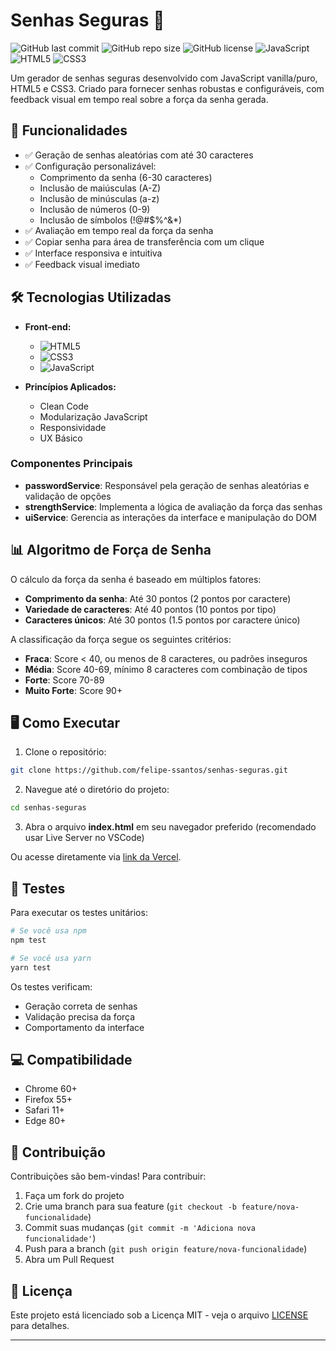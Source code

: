 # Senhas Seguras 🔐

![GitHub last commit](https://img.shields.io/github/last-commit/felipe-ssantos/senhas-seguras)
![GitHub repo size](https://img.shields.io/github/repo-size/felipe-ssantos/senhas-seguras)
![GitHub license](https://img.shields.io/github/license/felipe-ssantos/senhas-seguras)
![JavaScript](https://img.shields.io/badge/JavaScript-ES6+-yellow)
![HTML5](https://img.shields.io/badge/HTML-5-orange)
![CSS3](https://img.shields.io/badge/CSS-3-blue)

Um gerador de senhas seguras desenvolvido com JavaScript vanilla/puro, HTML5 e CSS3. Criado para fornecer senhas robustas e configuráveis, com feedback visual em tempo real sobre a força da senha gerada.

## 🚀 Funcionalidades

- ✅ Geração de senhas aleatórias com até 30 caracteres
- ✅ Configuração personalizável:
  - Comprimento da senha (6-30 caracteres)
  - Inclusão de maiúsculas (A-Z)
  - Inclusão de minúsculas (a-z)
  - Inclusão de números (0-9)
  - Inclusão de símbolos (!@#$%^&*)
- ✅ Avaliação em tempo real da força da senha
- ✅ Copiar senha para área de transferência com um clique
- ✅ Interface responsiva e intuitiva
- ✅ Feedback visual imediato

## 🛠️ Tecnologias Utilizadas

- **Front-end:**
  - ![HTML5](https://img.shields.io/badge/-HTML5-E34F26?logo=html5&logoColor=white)
  - ![CSS3](https://img.shields.io/badge/-CSS3-1572B6?logo=css3&logoColor=white)
  - ![JavaScript](https://img.shields.io/badge/-JavaScript-F7DF1E?logo=javascript&logoColor=black)

- **Princípios Aplicados:**
  - Clean Code
  - Modularização JavaScript
  - Responsividade
  - UX Básico

### Componentes Principais

- **passwordService**: Responsável pela geração de senhas aleatórias e validação de opções
- **strengthService**: Implementa a lógica de avaliação da força das senhas
- **uiService**: Gerencia as interações da interface e manipulação do DOM

## 📊 Algoritmo de Força de Senha

O cálculo da força da senha é baseado em múltiplos fatores:

- **Comprimento da senha**: Até 30 pontos (2 pontos por caractere)
- **Variedade de caracteres**: Até 40 pontos (10 pontos por tipo)
- **Caracteres únicos**: Até 30 pontos (1.5 pontos por caractere único)

A classificação da força segue os seguintes critérios:
- **Fraca**: Score < 40, ou menos de 8 caracteres, ou padrões inseguros
- **Média**: Score 40-69, mínimo 8 caracteres com combinação de tipos
- **Forte**: Score 70-89
- **Muito Forte**: Score 90+

## 🖥️ Como Executar

1. Clone o repositório:
```bash
git clone https://github.com/felipe-ssantos/senhas-seguras.git
```

2. Navegue até o diretório do projeto:
```bash
cd senhas-seguras
```

3. Abra o arquivo **index.html** em seu navegador preferido (recomendado usar Live Server no VSCode)

Ou acesse diretamente via [link da Vercel](https://senhas-seguras-nf.vercel.app/).

## 🧪 Testes

Para executar os testes unitários:

```bash
# Se você usa npm
npm test

# Se você usa yarn
yarn test
```

Os testes verificam:
- Geração correta de senhas
- Validação precisa da força
- Comportamento da interface

## 💻 Compatibilidade

- Chrome 60+
- Firefox 55+
- Safari 11+
- Edge 80+

## 🤝 Contribuição

Contribuições são bem-vindas! Para contribuir:

1. Faça um fork do projeto
2. Crie uma branch para sua feature (`git checkout -b feature/nova-funcionalidade`)
3. Commit suas mudanças (`git commit -m 'Adiciona nova funcionalidade'`)
4. Push para a branch (`git push origin feature/nova-funcionalidade`)
5. Abra um Pull Request

## 📝 Licença

Este projeto está licenciado sob a Licença MIT - veja o arquivo [LICENSE](LICENSE) para detalhes.

---
